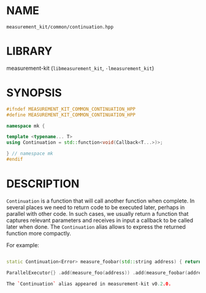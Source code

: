 # NAME

`measurement_kit/common/continuation.hpp`

# LIBRARY

measurement-kit (`libmeasurement_kit`, `-lmeasurement_kit`)

# SYNOPSIS

```C++
#ifndef MEASUREMENT_KIT_COMMON_CONTINUATION_HPP
#define MEASUREMENT_KIT_COMMON_CONTINUATION_HPP

namespace mk {

template <typename... T>
using Continuation = std::function<void(Callback<T...>)>;

} // namespace mk
#endif
```

# DESCRIPTION

`Continuation` is a function that will call another function when complete. In several places we need to return code to be executed later, perhaps in parallel with other code. In such cases, we usually return a function that captures relevant parameters and receives in input a callback to be called later when done. The `Continuation` alias allows to express the returned function more compactly. 

For example: 

```C++ static Continuation<Error> measure_foo(std::string address) { return [address = std::move(address)](Callback<Error> &&cb) { foo_start(std::move(address), std::move(cb)); }; } 

static Continuation<Error> measure_foobar(std::string address) { return [address = std::move(address)](Callback<Error> &&cb) { foobar_start(std::move(address), std::move(cb)); }; } 

ParallelExecutor{} .add(measure_foo(address)) .add(measure_foobar(address)) .start([](Error err) { // This will be called when both are done }); ``` 

The `Continuation` alias appeared in measurement-kit v0.2.0.


